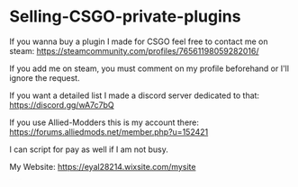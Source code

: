 # Selling-CSGO-private-plugins
If you wanna buy a plugin I made for CSGO feel free to contact me on steam: https://steamcommunity.com/profiles/76561198059282016/

If you add me on steam, you must comment on my profile beforehand or I'll ignore the request.

If you want a detailed list I made a discord server dedicated to that: https://discord.gg/wA7c7bQ

If you use Allied-Modders this is my account there: https://forums.alliedmods.net/member.php?u=152421

I can script for pay as well if I am not busy.

My Website: https://eyal28214.wixsite.com/mysite

<span style="font-size:1%">text you wantKeywords: CSGO Plugins, CSS Plugins, Sourcemod Plugins, Sourcemod Private Plugins, Sourcemod Paid Plugins, CSGO Private Plugins, CSS Private Plugins, Plugin Selling Sourcemod, Sourcemod Shop, Sourcemod Store, PayPal, PayPal Only, Eyal282, Allied Modders, AlliedModders, Alliedmods, Allied Mods</span>
